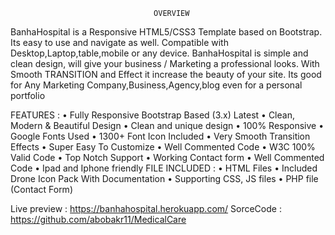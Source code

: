                                              
 
                                    OVERVIEW 
BanhaHospital is a Responsive HTML5/CSS3 Template based on Bootstrap. Its easy to use and navigate as well. Compatible with Desktop,Laptop,table,mobile or any device. BanhaHospital is simple and clean design, will give your business / Marketing a professional looks. With Smooth TRANSITION and Effect it increase the beauty of your site. Its good for Any Marketing Company,Business,Agency,blog even for a personal portfolio


FEATURES :
•	Fully Responsive Bootstrap Based (3.x) Latest
•	Clean, Modern & Beautiful Design
•	Clean and unique design
•	100% Responsive
•	Google Fonts Used
•	1300+ Font Icon Included
•	Very Smooth Transition Effects
•	Super Easy To Customize
•	Well Commented Code
•	W3C 100% Valid Code
•	Top Notch Support
•	Working Contact form
•	Well Commented Code
•	Ipad and Iphone friendly
FILE INCLUDED :
•	HTML Files
•	Included Drone Icon Pack With Documentation
•	Supporting CSS, JS files
•	PHP file (Contact Form)



Live preview : https://banhahospital.herokuapp.com/
SorceCode : https://github.com/abobakr11/MedicalCare

